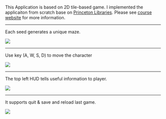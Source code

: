 This Application is based on 2D tile-based game. I implemented the applicaiton from scratch base on [Princeton Libraries](https://introcs.cs.princeton.edu/java/stdlib/javadoc/StdDraw.html). Please see [course website](https://sp18.datastructur.es/materials/proj/proj2/proj2) for more information.

------------------------------------------------------------------------------------------------------------------------

Each seed generates a unique maze.

![](https://media.giphy.com/media/CZLPK3Ueb3i9aXtGLJ/giphy.gif)

------------------------------------------------------------------------------------------------------------------------

Use key (A, W, S, D) to move the character

![](https://media.giphy.com/media/cEUvQwNodYZC1yIi7q/giphy.gif)

------------------------------------------------------------------------------------------------------------------------

The top left HUD tells useful information to player.

![](https://media.giphy.com/media/5HAGfGsMiYuKEIOgYo/giphy.gif)

------------------------------------------------------------------------------------------------------------------------

It supports quit & save and reload last game.

![](https://media.giphy.com/media/8wdK5aOQBKhwBavhZR/giphy.gif)


